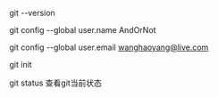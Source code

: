 <!-- 查看git版本 -->
git --version

<!-- 设置用户名 ：AndOrNot -->
git config --global user.name AndOrNot
<!-- 设置用户邮箱 ：wanghaoyang@live.com -->
git config --global user.email wanghaoyang@live.com 
<!-- 
    用户名和用户邮箱，在windows10系统中,一般保存在 C:\\user\why\.gitconfig 中.
    该.gitconfig配置文件中还储存其他信息
-->

<!-- 初始化 -->
git init

<!-- 查看git状态 -->
git status 查看git当前状态


